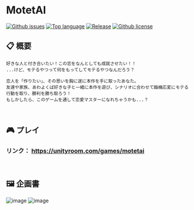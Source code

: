 # MotetAI

[![Github issues](https://img.shields.io/github/issues/AoichiShisho/MotetAI)](https://github.com/AoichiShisho/MotetAI/issues)
[![Top language](https://img.shields.io/github/languages/top/AoichiShisho/MotetAI)](https://github.com/AoichiShisho/MotetAI/)
[![Release](https://img.shields.io/github/v/release/AoichiShisho/MotetAI)]()
[![Github license](https://img.shields.io/github/license/AoichiShisho/MotetAI)](https://github.com/AoichiShisho/MotetAI/)

## 📋 概要

```
好きな人と付き合いたい！この恋をなんとしても成就させたい！！
...けど、モテるやつって何をもってしてモテるやつなんだろう？

恋人を「作りたい」、その思いを胸に遂に本作を手に取ったあなた。
友達や家族、あわよくば好きな子と一緒に本作を遊び、シナリオに合わせて臨機応変にモテる行動を取り、勝利を勝ち取ろう！
もしかしたら、このゲームを通して恋愛マスターになれちゃうかも...？
```

<br>

## 🎮 プレイ
### リンク： https://unityroom.com/games/motetai

<br>

## 🖼️ 企画書

![image](https://github.com/user-attachments/assets/c02672fc-0152-43df-85f8-e4bc857f648e)
![image](https://github.com/user-attachments/assets/55bcc36d-9bc7-4f41-b50a-8e7cf236667d)

